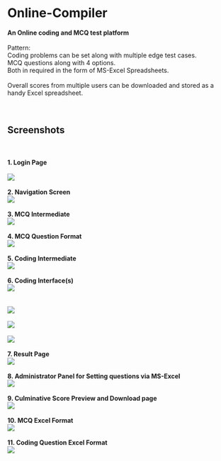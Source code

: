 # Online-Compiler
<b>An Online coding and MCQ test platform</b> <br><br>
Pattern:<br>
Coding problems can be set along with multiple edge test cases.<br> 
MCQ questions along with 4 options.<br>
Both in required in the form of MS-Excel Spreadsheets.<br>
<br>
Overall scores from multiple users can be downloaded and stored as a handy Excel spreadsheet.
<br>
<br>
<br>
<b><h2>Screenshots</h2></b>
<br>
<br>
<b>1. Login Page</b><br><br>
![](web-dev/Screenshots/login.PNG)
<br>
<br>
<b>2. Navigation Screen</b><br>
![](web-dev/Screenshots/index.PNG)
<br>
<br>
<b>3. MCQ Intermediate</b><br>
![](web-dev/Screenshots/Mcqrules.PNG)
<br>
<br>
<b>4. MCQ Question Format</b><br>
![](web-dev/Screenshots/Mcqformat.PNG)
<br>
<br>
<b>5. Coding Intermediate</b><br>
![](web-dev/Screenshots/progrules.PNG)
<br>
<br>
<b>6. Coding Interface(s)</b><br>
![](web-dev/Screenshots/code1.PNG)
<br>
<br>  
![](web-dev/Screenshots/code2.jpg)
<br>
<br>
![](web-dev/Screenshots/code3.PNG)
<br>
<br>
![](web-dev/Screenshots/code4.PNG)
<br>
<br>
<b>7. Result Page</b><br>
![](web-dev/Screenshots/result.PNG)
<br>
<br>
<b>8. Administrator Panel for Setting questions via MS-Excel</b><br>
![](web-dev/Screenshots/adminprob.PNG)
<br>
<br>
<b>9. Culminative Score Preview and Download page</b><br>
![](web-dev/Screenshots/score.PNG)
<br>
<br>
<b>10. MCQ Excel Format</b><br>
![](web-dev/Screenshots/excel.PNG)
<br>
<br>
<b>11. Coding Question Excel Format</b>
<br>
![](web-dev/Screenshots/excel1.PNG)
<br>
<br>
 
